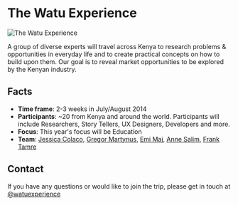 The Watu Experience
===================

![The Watu Experience](https://raw.github.com/WatuExperience/thewatuexperience.org/gh-pages/assets/logo.png)

A group of diverse experts will travel across Kenya to research problems & opportunities
in everyday life and to create practical concepts on how to build upon them.
Our goal is to reveal market opportunities to be explored by the Kenyan industry.

## Facts

* **Time frame**: 2-3 weeks in July/August 2014
* **Participants**: ~20 from Kenya and around the world. Participants will include
  Researchers, Story Tellers, UX Designers, Developers and more.
* **Focus**: This year's focus will be Education
* **Team**: [Jessica Colaco](jcolaco), [Gregor Martynus](gr2m), [Emi Maj](EmiMaj), [Anne Salim](anny320), [Frank Tamre](tamzi)

## Contact

If you have any questions or would like to join the trip, please get in touch at [@watuexperience](https://twitter.com/watuexperience/)
